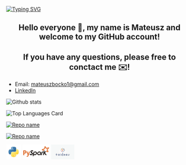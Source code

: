 [![Typing SVG](https://readme-typing-svg.herokuapp.com?multiline=true&width=500&lines=Junior+data+scientist+and+data+analyst.++++++++++)](https://git.io/typing-svg)

<h2 align="center">Hello everyone 👋, my name is Mateusz and welcome to my GitHub account!</h2>
<h2 align="center">If you have any questions, please free to conctact me ✉️!</h2>

* Email: mateuszbocko1@gmail.com
* [LinkedIn](https://www.linkedin.com/in/mateusz-bo%C4%87ko-b48895182/)

![Github stats](https://github-readme-stats.vercel.app/api?username=MateuszBocko&theme=highcontrast&show_icons=true&count_private=true)

![Top Languages Card](https://github-readme-stats.vercel.app/api/top-langs/?username=MateuszBocko)

[![Repo name](https://github-readme-stats.vercel.app/api/pin/?username=MateuszBocko&repo=Private_projects&show_owner=true)](https://github.com/MateuszBocko/Private_projects)

[![Repo name](https://github-readme-stats.vercel.app/api/pin/?username=MateuszBocko&repo=Cooperate_projects&show_owner=true)](https://github.com/MateuszBocko/Cooperate_projects)

<code><img height="40" src="https://raw.githubusercontent.com/MateuszBocko/MateuszBocko/master/icons/python.png"></code>
<code><img height="40" src="https://raw.githubusercontent.com/MateuszBocko/MateuszBocko/master/icons/spark.png"></code>
<code><img height="40" src="https://raw.githubusercontent.com/MateuszBocko/MateuszBocko/master/icons/Tableau+Logo.png"></code>
